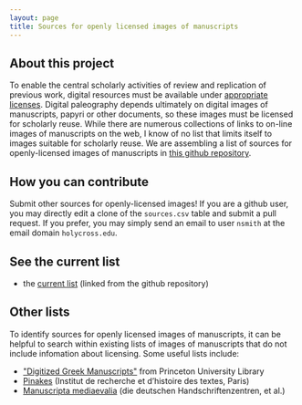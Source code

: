 ```yaml
---
layout: page
title: Sources for openly licensed images of manuscripts
---
```



## About this project

To enable the central scholarly activities of review and replication of previous work, digital resources must be available under [appropriate licenses](licenses).  Digital paleography depends ultimately on digital images of manuscripts, papyri or other documents, so these images must be licensed for scholarly reuse.  While there are numerous collections of links to on-line images of manuscripts on the web, I know of no list that limits itself to images suitable for scholarly reuse.  We are assembling a list of sources for openly-licensed images of manuscripts in [this github repository](https://github.com/openmss/img_sources).

## How you can contribute ##

Submit other sources for openly-licensed images!  If you are a github user, you may directly edit a clone of the `sources.csv` table and submit a pull request.  If you prefer, you may simply send an email to user `nsmith` at the email domain `holycross.edu`.



## See the current list ##


- the [current list](https://github.com/openpaleography/img_sources/blob/master/sources.csv) (linked from the github repository)


## Other lists ##

To identify sources for openly licensed images of manuscripts, it can be helpful to search within existing lists of images of manuscripts that do not include infomation about licensing.  Some useful lists include: 

- ["Digitized Greek Manuscripts"](http://library.princeton.edu/byzantine/manuscript-title-list) from Princeton University Library
- [Pinakes](http://pinakes.irht.cnrs.fr/) (Institut de recherche et d’histoire des textes, Paris)
- [Manuscripta mediaevalia](http://www.manuscripta-mediaevalia.de/#|4) (die deutschen Handschriftenzentren, et al.)

  
